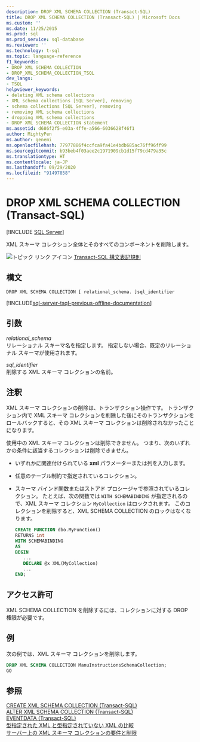 ```yaml
---
description: DROP XML SCHEMA COLLECTION (Transact-SQL)
title: DROP XML SCHEMA COLLECTION (Transact-SQL) | Microsoft Docs
ms.custom: ''
ms.date: 11/25/2015
ms.prod: sql
ms.prod_service: sql-database
ms.reviewer: ''
ms.technology: t-sql
ms.topic: language-reference
f1_keywords:
- DROP XML SCHEMA COLLECTION
- DROP_XML_SCHEMA_COLLECTION_TSQL
dev_langs:
- TSQL
helpviewer_keywords:
- deleting XML schema collections
- XML schema collections [SQL Server], removing
- schema collections [SQL Server], removing
- removing XML schema collections
- dropping XML schema collections
- DROP XML SCHEMA COLLECTION statement
ms.assetid: d686f2f5-e03a-4ffe-a566-6036628f46f1
author: MightyPen
ms.author: genemi
ms.openlocfilehash: 77977886f4ccfca9fa41e4bdb685ac76ff96ff99
ms.sourcegitcommit: b93beb4f03aee2c1971909cb1d15f79cd479a35c
ms.translationtype: HT
ms.contentlocale: ja-JP
ms.lasthandoff: 09/29/2020
ms.locfileid: "91497858"
---
```

# <a name="drop-xml-schema-collection-transact-sql"></a>DROP XML SCHEMA COLLECTION (Transact-SQL)
[!INCLUDE [SQL Server](../../includes/applies-to-version/sqlserver.md)]

XML スキーマ コレクション全体とそのすべてのコンポーネントを削除します。  
  
![トピック リンク アイコン](../../database-engine/configure-windows/media/topic-link.gif "トピック リンク アイコン") [Transact-SQL 構文表記規則](../../t-sql/language-elements/transact-sql-syntax-conventions-transact-sql.md)  
  
## <a name="syntax"></a>構文  
  
```syntaxsql
DROP XML SCHEMA COLLECTION [ relational_schema. ]sql_identifier  
```  
  
[!INCLUDE[sql-server-tsql-previous-offline-documentation](../../includes/sql-server-tsql-previous-offline-documentation.md)]

## <a name="arguments"></a>引数
*relational_schema*  
リレーショナル スキーマ名を指定します。 指定しない場合、既定のリレーショナル スキーマが使用されます。  
  
*sql_identifier*  
削除する XML スキーマ コレクションの名前。  
  
## <a name="remarks"></a>注釈  
XML スキーマ コレクションの削除は、トランザクション操作です。 トランザクション内で XML スキーマ コレクションを削除した後にそのトランザクションをロールバックすると、その XML スキーマ コレクションは削除されなかったことになります。  
  
使用中の XML スキーマ コレクションは削除できません。 つまり、次のいずれかの条件に該当するコレクションは削除できません。  
  
-   いずれかに関連付けられている **xml** パラメーターまたは列を入力します。  
  
-   任意のテーブル制約で指定されているコレクション。  
  
-   スキーマ バインド関数またはストアド プロシージャで参照されているコレクション。 たとえば、次の関数では `WITH SCHEMABINDING` が指定されるので、XML スキーマ コレクション `MyCollection` はロックされます。 このコレクションを削除すると、XML SCHEMA COLLECTION のロックはなくなります。  
  
    ```sql  
    CREATE FUNCTION dbo.MyFunction()  
    RETURNS int  
    WITH SCHEMABINDING  
    AS  
    BEGIN  
       ...  
       DECLARE @x XML(MyCollection)  
       ...  
    END;  
    ```  
  
## <a name="permissions"></a>アクセス許可  
XML SCHEMA COLLECTION を削除するには、コレクションに対する DROP 権限が必要です。  
  
## <a name="examples"></a>例  
次の例では、XML スキーマ コレクションを削除します。  
  
```sql  
DROP XML SCHEMA COLLECTION ManuInstructionsSchemaCollection;  
GO  
```  
  
## <a name="see-also"></a>参照  
 [CREATE XML SCHEMA COLLECTION &#40;Transact-SQL&#41;](../../t-sql/statements/create-xml-schema-collection-transact-sql.md)   
 [ALTER XML SCHEMA COLLECTION &#40;Transact-SQL&#41;](../../t-sql/statements/alter-xml-schema-collection-transact-sql.md)   
 [EVENTDATA &#40;Transact-SQL&#41;](../../t-sql/functions/eventdata-transact-sql.md)   
 [型指定された XML と型指定されていない XML の比較](../../relational-databases/xml/compare-typed-xml-to-untyped-xml.md)   
 [サーバー上の XML スキーマ コレクションの要件と制限](../../relational-databases/xml/requirements-and-limitations-for-xml-schema-collections-on-the-server.md)  
  
  
